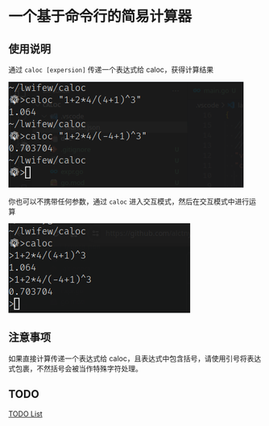 # 一个基于命令行的简易计算器

## 使用说明

通过 `caloc [expersion]` 传递一个表达式给 caloc，获得计算结果

![直接计算](./doc/直接计算结果.png)

你也可以不携带任何参数，通过 `caloc` 进入交互模式，然后在交互模式中进行运算

![交互模式](./doc/进入交互模式持续计算.png)

## 注意事项

如果直接计算传递一个表达式给 caloc，且表达式中包含括号，请使用引号将表达式包裹，不然括号会被当作特殊字符处理。

## TODO

[TODO List](./.todo)